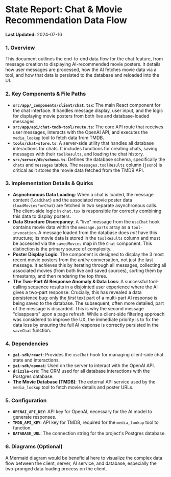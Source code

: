 # State Report: Chat & Movie Recommendation Data Flow

**Last Updated:** 2024-07-16

### 1. Overview
This document outlines the end-to-end data flow for the chat feature, from message creation to displaying AI-recommended movie posters. It details how user messages are processed, how the AI fetches movie data via a tool, and how that data is persisted to the database and reloaded into the UI.

### 2. Key Components & File Paths
-   **`src/app/_components/client/chat.tsx`**: The main React component for the chat interface. It handles message display, user input, and the logic for displaying movie posters from both live and database-loaded messages.
-   **`src/app/api/chat-tmdb-tool/route.ts`**: The core API route that receives user messages, interacts with the OpenAI API, and executes the `media_lookup` tool to fetch data from TMDB.
-   **`tools/chat-store.ts`**: A server-side utility that handles all database interactions for chats. It includes functions for creating chats, saving messages with their `toolResults`, and loading the chat history.
-   **`src/server/db/schema.ts`**: Defines the database schema, specifically the `chats` and `messages` tables. The `messages.toolResults` column (`jsonb`) is critical as it stores the movie data fetched from the TMDB API.

### 3. Implementation Details & Quirks
-   **Asynchronous Data Loading**: When a chat is loaded, the message content (`loadChat`) and the associated movie poster data (`loadMoviesForChat`) are fetched in two separate asynchronous calls. The client-side logic in `chat.tsx` is responsible for correctly combining this data to display posters.
-   **Data Structure Discrepancy**: A "live" message from the `useChat` hook contains movie data within the `message.parts` array as a `tool-invocation`. A message loaded from the database does *not* have this structure; its movie data is stored in the `toolResults` column and must be accessed via the `savedMovies` map in the `Chat` component. This distinction is the primary source of complexity.
-   **Poster Display Logic**: The component is designed to display the 3 most recent movie posters from the *entire* conversation, not just the last message. It achieves this by iterating through all messages, collecting all associated movies (from both live and saved sources), sorting them by timestamp, and then rendering the top three.
-   **The Two-Part AI Response Anomaly & Data Loss**: A successful tool-calling sequence results in a disjointed user experience where the AI gives a two-part response. Crucially, this has revealed a data persistence bug: only the *first* text part of a multi-part AI response is being saved to the database. The subsequent, often more detailed, part of the message is discarded. This is why the second message "disappears" upon a page refresh. While a client-side filtering approach was considered to improve the UX, the immediate priority is to fix the data loss by ensuring the full AI response is correctly persisted in the `saveChat` function.

### 4. Dependencies
-   **`@ai-sdk/react`**: Provides the `useChat` hook for managing client-side chat state and interactions.
-   **`@ai-sdk/openai`**: Used on the server to interact with the OpenAI API.
-   **`drizzle-orm`**: The ORM used for all database interactions with the Postgres database.
-   **The Movie Database (TMDB)**: The external API service used by the `media_lookup` tool to fetch movie details and poster URLs.

### 5. Configuration
-   **`OPENAI_API_KEY`**: API key for OpenAI, necessary for the AI model to generate responses.
-   **`TMDB_API_KEY`**: API key for TMDB, required for the `media_lookup` tool to function.
-   **`DATABASE_URL`**: The connection string for the project's Postgres database.

### 6. Diagrams (Optional)
A Mermaid diagram would be beneficial here to visualize the complex data flow between the client, server, AI service, and database, especially the two-pronged data loading process on the client. 